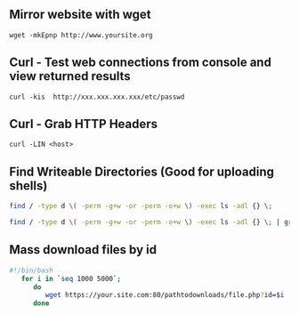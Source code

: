 Mirror website with wget
------------------------
```
wget -mkEpnp http://www.yoursite.org
```
Curl - Test web connections from console and view returned results
------------------------
```
curl -kis  http://xxx.xxx.xxx.xxx/etc/passwd
```
Curl - Grab HTTP Headers
------------------------
```
curl -LIN <host>
```
Find Writeable Directories (Good for uploading shells)
------------------------
```bash
find / -type d \( -perm -g+w -or -perm -o+w \) -exec ls -adl {} \;
```
```bash
find / -type d \( -perm -g+w -or -perm -o+w \) -exec ls -adl {} \; | grep www-data
```

Mass download files by id
------------------------
```bash
#!/bin/bash
   for i in `seq 1000 5000`;
      do
         wget https://your.site.com:80/pathtodownloads/file.php?id=$i
      done
```
